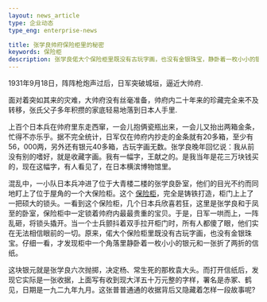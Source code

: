 ```yaml
---
layout: news_article
type: 企业动态
type_eng: enterprise-news

title: 张学良帅府保险柜里的秘密
keywords: 保险柜
description: 张学良偌大个保险柜里既没有古玩字画，也没有金银珠宝，静卧着一枚小小的银元和一张折了两折的信纸，这张普普通通的收据背后又隐藏着怎样一段故事呢?
---
```

1931年9月18日，阵阵枪炮声过后，日军突破城垣，逼近大帅府.

面对着突如其来的灾难，大帅府没有丝毫准备，帅府内二十年来的珍藏完全来不及转移，张氏父子多年积攒的家底轻易地落到日本人手里.

上百个日本兵在帅府里东走西窜，一会儿抱俩瓷瓶出来，一会儿又抬出两箱金条，忙得不亦乐乎。据不完全统计，日军仅在帅府内抄走的金条就有20多箱，至少有56，000两，另外还有银元40多箱，古玩字画无数。张学良晚年回忆说：我从前没有别的嗜好，就是收藏字画。我有一幅字，王献之的。是我当年是花三万块钱买的，现在这幅字，有人看见了，在日本横滨博物馆里。

混乱中，一小队日本兵冲进了位于大青楼二楼的张学良卧室，他们的目光不约而同地盯上了位于屋角的一个大保险柜。这个 [保险柜](http://www.qnn.com.cn/)，完全是铸铁打造，柜门上上了一把硕大的锁头。一看到这个保险柜，几个日本兵欣喜若狂，这里是张学良和于凤至的卧室，保险柜中一定锁着帅府内最最贵重的宝贝。于是，日军一哄而上，一阵乱砸，将锁头撬开。当一个士兵颤抖着双手拉开柜门时，所有人都傻了眼，他们实在无法相信眼前的一切。原来，偌大个保险柜里既没有古玩字画，也没有金银珠宝。仔细一看，才发现柜中一个角落里静卧着一枚小小的银元和一张折了两折的信纸。

这块银元就是张学良六次抛掷，决定杨、常生死的那枚袁大头。而打开信纸后，发现它实际是一张收据，上面写有收到现大洋五十万元整的字样，署名是赤冢、鹤见，日期是一九二九年九月。这张普普通通的收据背后又隐藏着怎样一段故事呢?
